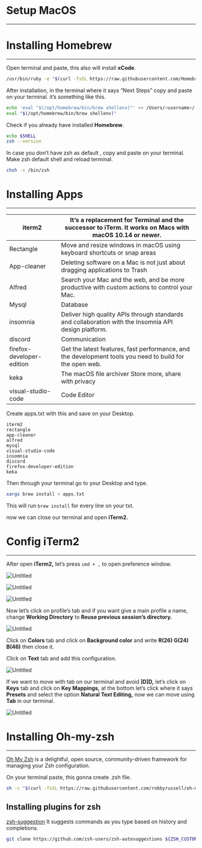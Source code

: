 # Setup MacOS

---

# Installing Homebrew

---

Open terminal and paste, this also will install **xCode**.

```bash
/usr/bin/ruby -e "$(curl -fsSL https://raw.githubusercontent.com/Homebrew/install/master/install)"
```

After installation, in the terminal where it says “Next Steps” copy and paste on your terminal. it’s something like this.

```bash
echo 'eval "$(/opt/homebrew/bin/brew shellenv)"' >> /Users/<username>/.zprofile
eval "$(/opt/homebrew/bin/brew shellenv)"
```

Check if you already have installed **Homebrew**.

```bash
echo $SHELL
zsh --version
```

In case you don’t have zsh as default , copy and paste on your terminal. Make zsh default shell and reload terminal.

```bash
chsh -s /bin/zsh
```

# Installing Apps

---

| iterm2 | It’s a replacement for Terminal and the successor to iTerm. It works on Macs with macOS 10.14 or newer. |
| --- | --- |
| Rectangle | Move and resize windows in macOS using keyboard shortcuts or snap areas |
| App-cleaner | Deleting software on a Mac is not just about dragging applications to Trash |
| Alfred | Search your Mac and the web, and be more productive with custom actions to control your Mac. |
| Mysql | Database |
| insomnia | Deliver high quality APIs through standards and collaboration with the Insomnia API design platform. |
| discord | Communication |
| firefox-developer-edition | Get the latest features, fast performance, and the development tools you need to build for the open web. |
| keka | The macOS file archiver Store more, share with privacy |
| visual-studio-code | Code Editor |

Create apps.txt with this and save on your Desktop.

```
iterm2
rectangle 
app-cleaner
alfred
mysql
visual-studio-code
insomnia
discord
firefox-developer-edition
keka
```

Then through your terminal go to your Desktop and type.

```bash
xargs brew install < apps.txt
```

This will run `brew install` for every line on your txt.

now we can close our terminal and open **iTerm2.**

# Config iTerm2

---

After open **iTerm2,** let’s press `cmd + ,` to open preference window.

![Untitled](Setup%20MacOS%20eaf058c5b80644c9bbb73c8a9ae5de7f/Untitled.png)

![Untitled](Setup%20MacOS%20eaf058c5b80644c9bbb73c8a9ae5de7f/Untitled%201.png)

![Untitled](Setup%20MacOS%20eaf058c5b80644c9bbb73c8a9ae5de7f/Untitled%202.png)

Now let’s click on profile’s tab and if you want give a main profile a name, change **Working Directory** to **Reuse previous session’s directory.**

![Untitled](Setup%20MacOS%20eaf058c5b80644c9bbb73c8a9ae5de7f/Untitled%203.png)

Click on **Colors** tab and click on **Background color** and write **R(26) G(24) B(46)** then close it.

Click on **Text** tab and add this configuration.

![Untitled](Setup%20MacOS%20eaf058c5b80644c9bbb73c8a9ae5de7f/Untitled%204.png)

If we want to move with tab on our terminal and avoid **]D]D,** let’s click on **Keys** tab and click on **Key Mappings,** at the bottom let’s click where it says **Presets** and select the option **Natural Text Editing,** now we can move using **Tab** in our terminal.

![Untitled](Setup%20MacOS%20eaf058c5b80644c9bbb73c8a9ae5de7f/Untitled%205.png)

# Installing Oh-my-zsh

---

[Oh My Zsh](https://ohmyz.sh) is a delightful, open source, community-driven framework for managing your Zsh configuration.

On your terminal paste, this gonna create .zsh file.

```bash
sh -c "$(curl -fsSL https://raw.githubusercontent.com/robbyrussell/oh-my-zsh/master/tools/install.sh)"
```

## Installing plugins for zsh

[zsh-suggestion](https://github.com/zsh-users/zsh-autosuggestions) It suggests commands as you type based on history and completions.

```bash
git clone https://github.com/zsh-users/zsh-autosuggestions ${ZSH_CUSTOM:-~/.oh-my-zsh/custom}/plugins/zsh-autosuggestions
```